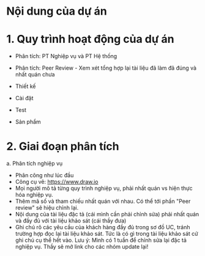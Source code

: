 # Nội dung của dự án

# 1. Quy trình hoạt động của dự án

- Phân tích: PT Nghiệp vụ và PT Hệ thống

- Phân tích: Peer Review - Xem xét tổng hợp lại tài liệu đã làm đã đúng và nhất quán chưa

- Thiết kế

- Cài đặt

- Test

- Sản phẩm

# 2. Giai đoạn phân tích

a. Phân tích nghiệp vụ

+ Phân công như lúc đầu
+ Công cụ vẽ: https://www.draw.io
+ Mọi người mô tả từng quy trình nghiệp vụ, phải nhất quán vs hiện thực hóa nghiệp vụ. 
+ Thêm mã số và tham chiếu nhất quán với nhau. Có thể tới phần "Peer review" sẽ hiệu chỉnh lại. 
+ Nội dung của tài liệu đặc tả (cái mình cần phải chỉnh sửa) phải nhất quán và đầy đủ với tài liệu khảo sát (cái thầy đưa)
+ Ghi chú rõ các yêu cầu của khách hàng đầy đủ trong sơ đồ UC, tránh trường hợp đọc lại tài liệu khảo sát. Tức là có gì trong tài liệu khảo sát cứ ghi chú cụ thể hết vào.
Lưu ý: Mình có 1 tuần để chỉnh sửa lại đặc tả nghiệp vụ. Thầy sẽ mở link cho các nhóm update lại!



